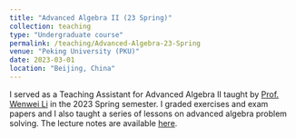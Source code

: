 ```yaml
---
title: "Advanced Algebra II (23 Spring)"
collection: teaching
type: "Undergraduate course"
permalink: /teaching/Advanced-Algebra-23-Spring
venue: "Peking University (PKU)"
date: 2023-03-01
location: "Beijing, China"
---
```


I served as a Teaching Assistant for Advanced Algebra II taught by [Prof. Wenwei Li](https://www.wwli.asia/index.php/en/) in the 2023 Spring semester. I graded exercises and exam papers and I also taught a series of lessons on advanced algebra problem solving. The lecture notes are available [here](https://github.com/xiaxueqaq/Advanced_Algebra_II_notes).
